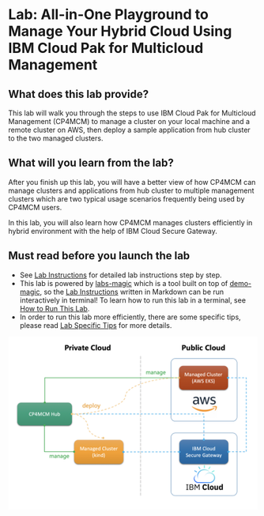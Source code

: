 # Lab: All-in-One Playground to Manage Your Hybrid Cloud Using IBM Cloud Pak for Multicloud Management

## What does this lab provide?

This lab will walk you through the steps to use IBM Cloud Pak for Multicloud Management (CP4MCM) to manage a
cluster on your local machine and a remote cluster on AWS, then deploy a sample application from hub cluster
to the two managed clusters.

## What will you learn from the lab?

After you finish up this lab, you will have a better view of how CP4MCM can manage clusters and applications
from hub cluster to multiple management clusters which are two typical usage scenarios frequently being used
by CP4MCM users.

In this lab, you will also learn how CP4MCM manages clusters efficiently in hybrid environment with the help
of IBM Cloud Secure Gateway.

## Must read before you launch the lab

* See [Lab Instructions](docs/) for detailed lab instructions step by step.
* This lab is powered by [labs-magic](https://github.com/morningspace/labs-magic) which is a tool built on top of [demo-magic](https://github.com/paxtonhare/demo-magic), so the [Lab Instructions](docs/) written in Markdown can be
run interactively in terminal! To learn how to run this lab in a terminal, see [How to Run This Lab](HOWTO.md).
* In order to run this lab more efficiently, there are some specific tips, please read [Lab Specific Tips](TIPS.md) for more details.

![Figure: The Lab Architecture](docs/images/lab-architecture.png)
